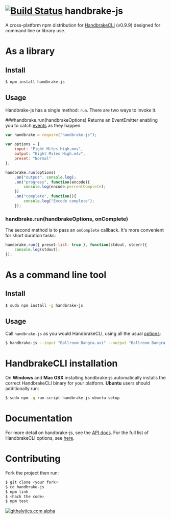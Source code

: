 [![Build Status](https://travis-ci.org/75lb/handbrake-js.png?branch=master)](https://travis-ci.org/75lb/handbrake-js)
handbrake-js
============
A cross-platform npm distribution for [HandbrakeCLI](https://trac.handbrake.fr/wiki/CLIGuide) (v0.9.9) designed for command line or library use.

As a library
============
Install
-------
```sh
$ npm install handbrake-js
```

Usage
-----
Handbrake-js has a single method: `run`. There are two ways to invoke it.

###handbrake.run(handbrakeOptions)
Returns an EventEmitter enabling you to catch [events](http://75lb.github.com/handbrake-js/classes/HandbrakeProcess.html) as they happen.
```javascript
var handbrake = require("handbrake-js");
    
var options = {
    input: "Eight Miles High.mov",
    output: "Eight Miles High.m4v",
    preset: "Normal"
};

handbrake.run(options)
    .on("output", console.log);
    .on("progress", function(encode){
        console.log(encode.percentComplete);
    })
    .on("complete", function(){ 
        console.log("Encode complete"); 
    });
```
### handbrake.run(handbrakeOptions, onComplete)
The second method is to pass an `onComplete` callback. It's more convenient for short duration tasks: 
```javascript
handbrake.run({ preset-list: true }, function(stdout, stderr){
    console.log(stdout);
});
```
As a command line tool
======================
Install
-------
```sh
$ sudo npm install -g handbrake-js
```
Usage
-----
Call `handbrake-js` as you would HandbrakeCLI, using all the usual [options](https://trac.handbrake.fr/wiki/CLIGuide):
```sh
$ handbrake-js --input "Ballroom Bangra.avi" --output "Ballroom Bangra.mp4" --preset Normal
```

HandbrakeCLI installation
=========================
On **Windows** and **Mac OSX** installing handbrake-js automatically installs the correct HandbrakeCLI binary for your platform. **Ubuntu** users should additionally run:
```sh
$ sudo npm -g run-script handbrake-js ubuntu-setup
```

Documentation
=============
For more detail on handbrake-js, see the [API docs](http://75lb.github.com/handbrake-js/classes/handbrake-js.html#method_run). For the full list of HandbrakeCLI options, see [here](https://trac.handbrake.fr/wiki/CLIGuide).

Contributing
============
Fork the project then run:
```sh
$ git clone <your fork>
$ cd handbrake-js
$ npm link
$ <hack the code>
$ npm test
```
[![githalytics.com alpha](https://cruel-carlota.pagodabox.com/22acb2c5591fafaadb7be7a16870c144 "githalytics.com")](http://githalytics.com/75lb/handbrake-js)